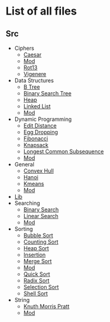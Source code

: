 # List of all files

## Src

- Ciphers
  - [Caesar](https://github.com/TheAlgorithms/Rust/blob/master/src/ciphers/caesar.rs)
  - [Mod](https://github.com/TheAlgorithms/Rust/blob/master/src/ciphers/mod.rs)
  - [Rot13](https://github.com/TheAlgorithms/Rust/blob/master/src/ciphers/rot13.rs)
  - [Vigenere](https://github.com/TheAlgorithms/Rust/blob/master/src/ciphers/vigenere.rs)
- Data Structures
  - [B Tree](https://github.com/TheAlgorithms/Rust/blob/master/src/data_structures/b_tree.rs)
  - [Binary Search Tree](https://github.com/TheAlgorithms/Rust/blob/master/src/data_structures/binary_search_tree.rs)
  - [Heap](https://github.com/TheAlgorithms/Rust/blob/master/src/data_structures/heap.rs)
  - [Linked List](https://github.com/TheAlgorithms/Rust/blob/master/src/data_structures/linked_list.rs)
  - [Mod](https://github.com/TheAlgorithms/Rust/blob/master/src/data_structures/mod.rs)
- Dynamic Programming
  - [Edit Distance](https://github.com/TheAlgorithms/Rust/blob/master/src/dynamic_programming/edit_distance.rs)
  - [Egg Dropping](https://github.com/TheAlgorithms/Rust/blob/master/src/dynamic_programming/egg_dropping.rs)
  - [Fibonacci](https://github.com/TheAlgorithms/Rust/blob/master/src/dynamic_programming/fibonacci.rs)
  - [Knapsack](https://github.com/TheAlgorithms/Rust/blob/master/src/dynamic_programming/knapsack.rs)
  - [Longest Common Subsequence](https://github.com/TheAlgorithms/Rust/blob/master/src/dynamic_programming/longest_common_subsequence.rs)
  - [Mod](https://github.com/TheAlgorithms/Rust/blob/master/src/dynamic_programming/mod.rs)
- General
  - [Convex Hull](https://github.com/TheAlgorithms/Rust/blob/master/src/general/convex_hull.rs)
  - [Hanoi](https://github.com/TheAlgorithms/Rust/blob/master/src/general/hanoi.rs)
  - [Kmeans](https://github.com/TheAlgorithms/Rust/blob/master/src/general/kmeans.rs)
  - [Mod](https://github.com/TheAlgorithms/Rust/blob/master/src/general/mod.rs)
- [Lib](https://github.com/TheAlgorithms/Rust/blob/master/src/lib.rs)
- Searching
  - [Binary Search](https://github.com/TheAlgorithms/Rust/blob/master/src/searching/binary_search.rs)
  - [Linear Search](https://github.com/TheAlgorithms/Rust/blob/master/src/searching/linear_search.rs)
  - [Mod](https://github.com/TheAlgorithms/Rust/blob/master/src/searching/mod.rs)
- Sorting
  - [Bubble Sort](https://github.com/TheAlgorithms/Rust/blob/master/src/sorting/bubble_sort.rs)
  - [Counting Sort](https://github.com/TheAlgorithms/Rust/blob/master/src/sorting/counting_sort.rs)
  - [Heap Sort](https://github.com/TheAlgorithms/Rust/blob/master/src/sorting/heap_sort.rs)
  - [Insertion](https://github.com/TheAlgorithms/Rust/blob/master/src/sorting/insertion.rs)
  - [Merge Sort](https://github.com/TheAlgorithms/Rust/blob/master/src/sorting/merge_sort.rs)
  - [Mod](https://github.com/TheAlgorithms/Rust/blob/master/src/sorting/mod.rs)
  - [Quick Sort](https://github.com/TheAlgorithms/Rust/blob/master/src/sorting/quick_sort.rs)
  - [Radix Sort](https://github.com/TheAlgorithms/Rust/blob/master/src/sorting/radix_sort.rs)
  - [Selection Sort](https://github.com/TheAlgorithms/Rust/blob/master/src/sorting/selection_sort.rs)
  - [Shell Sort](https://github.com/TheAlgorithms/Rust/blob/master/src/sorting/shell_sort.rs)
- String
  - [Knuth Morris Pratt](https://github.com/TheAlgorithms/Rust/blob/master/src/string/knuth_morris_pratt.rs)
  - [Mod](https://github.com/TheAlgorithms/Rust/blob/master/src/string/mod.rs)
